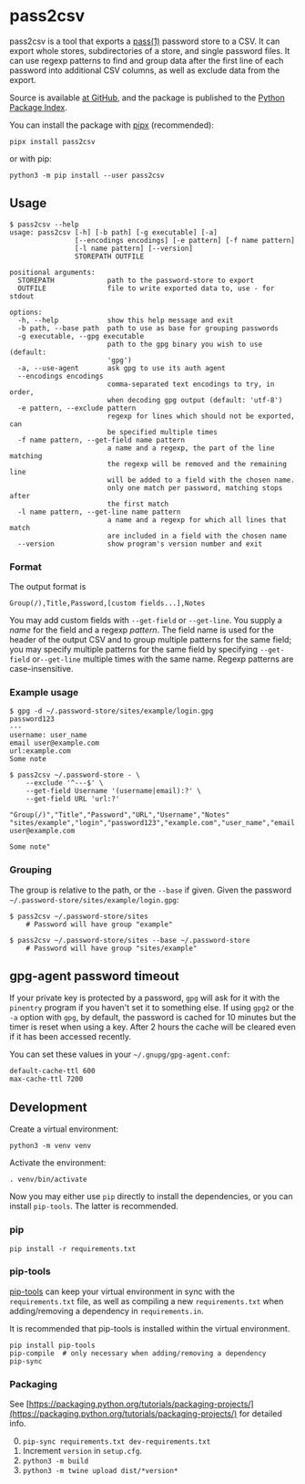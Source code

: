 # pass2csv

pass2csv is a tool that exports a
[pass(1)](https://www.passwordstore.org/) password store to a CSV. It
can export whole stores, subdirectories of a store, and single password
files. It can use regexp patterns to find and group data after the first
line of each password into additional CSV columns, as well as exclude
data from the export.

Source is available [at GitHub](https://github.com/reinefjord/pass2csv),
and the package is published to the
[Python Package Index](https://pypi.org/project/pass2csv/).

You can install the package with [pipx](https://pypa.github.io/pipx/)
(recommended):

    pipx install pass2csv

or with pip:

    python3 -m pip install --user pass2csv


## Usage

```
$ pass2csv --help
usage: pass2csv [-h] [-b path] [-g executable] [-a]
                [--encodings encodings] [-e pattern] [-f name pattern]
                [-l name pattern] [--version]
                STOREPATH OUTFILE

positional arguments:
  STOREPATH             path to the password-store to export
  OUTFILE               file to write exported data to, use - for stdout

options:
  -h, --help            show this help message and exit
  -b path, --base path  path to use as base for grouping passwords
  -g executable, --gpg executable
                        path to the gpg binary you wish to use (default:
                        'gpg')
  -a, --use-agent       ask gpg to use its auth agent
  --encodings encodings
                        comma-separated text encodings to try, in order,
                        when decoding gpg output (default: 'utf-8')
  -e pattern, --exclude pattern
                        regexp for lines which should not be exported, can
                        be specified multiple times
  -f name pattern, --get-field name pattern
                        a name and a regexp, the part of the line matching
                        the regexp will be removed and the remaining line
                        will be added to a field with the chosen name.
                        only one match per password, matching stops after
                        the first match
  -l name pattern, --get-line name pattern
                        a name and a regexp for which all lines that match
                        are included in a field with the chosen name
  --version             show program's version number and exit
```


### Format

The output format is

    Group(/),Title,Password,[custom fields...],Notes

You may add custom fields with `--get-field` or `--get-line`. You supply
a *name* for the field and a regexp *pattern*. The field name is used for
the header of the output CSV and to group multiple patterns for the same
field; you may specify multiple patterns for the same field by
specifying `--get-field` or`--get-line` multiple times with the same
name. Regexp patterns are case-insensitive.


### Example usage

```
$ gpg -d ~/.password-store/sites/example/login.gpg
password123
---
username: user_name
email user@example.com
url:example.com
Some note

$ pass2csv ~/.password-store - \
    --exclude '^---$' \
    --get-field Username '(username|email):?' \
    --get-field URL 'url:?'

"Group(/)","Title","Password","URL","Username","Notes"
"sites/example","login","password123","example.com","user_name","email user@example.com

Some note"
```


### Grouping

The group is relative to the path, or the `--base` if given.
Given the password `~/.password-store/sites/example/login.gpg`:

    $ pass2csv ~/.password-store/sites
        # Password will have group "example"

    $ pass2csv ~/.password-store/sites --base ~/.password-store
        # Password will have group "sites/example"


## gpg-agent password timeout

If your private key is protected by a password, `gpg` will ask for it
with the `pinentry` program if you haven't set it to something else. If
using `gpg2` or the `-a` option with `gpg`, by default, the password is
cached for 10 minutes but the timer is reset when using a key. After 2
hours the cache will be cleared even if it has been accessed recently.

You can set these values in your `~/.gnupg/gpg-agent.conf`:

```
default-cache-ttl 600
max-cache-ttl 7200
```


## Development

Create a virtual environment:

    python3 -m venv venv

Activate the environment:

    . venv/bin/activate

Now you may either use `pip` directly to install the dependencies, or
you can install `pip-tools`. The latter is recommended.


### pip

    pip install -r requirements.txt


### pip-tools

[pip-tools](https://github.com/jazzband/pip-tools) can keep your virtual
environment in sync with the `requirements.txt` file, as well as
compiling a new `requirements.txt` when adding/removing a dependency in
`requirements.in`.

It is recommended that pip-tools is installed within the virtual
environment.

    pip install pip-tools
    pip-compile  # only necessary when adding/removing a dependency
    pip-sync


### Packaging

See [https://packaging.python.org/tutorials/packaging-projects/](https://packaging.python.org/tutorials/packaging-projects/) for detailed info.

0. `pip-sync requirements.txt dev-requirements.txt`
1. Increment `version` in `setup.cfg`.
2. `python3 -m build`
4. `python3 -m twine upload dist/*version*`
